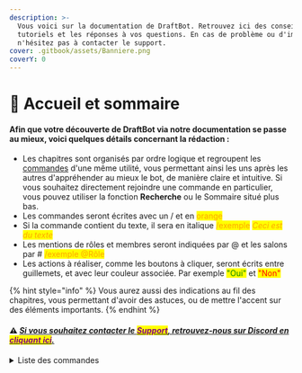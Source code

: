 ```yaml
---
description: >-
  Vous voici sur la documentation de DraftBot. Retrouvez ici des conseils, des
  tutoriels et les réponses à vos questions. En cas de problème ou d'imprévu,
  n'hésitez pas à contacter le support.
cover: .gitbook/assets/Banniere.png
coverY: 0
---
```


# 📍 Accueil et sommaire

#### Afin que votre découverte de **DraftBot** via notre documentation se passe au mieux, voici quelques détails concernant la rédaction :

* Les chapitres sont organisés par ordre logique et regroupent les [commandes](https://www.draftbot.fr/commandes) d'une même utilité, vous permettant ainsi les uns après les autres d'appréhender au mieux le bot, de manière claire et intuitive. Si vous souhaitez directement rejoindre une commande en particulier, vous pouvez utiliser la fonction **Recherche** ou le Sommaire situé plus bas.
* Les commandes seront écrites avec un / et en <mark style="color:orange;">orange</mark>
* Si la commande contient du texte, il sera en italique <mark style="color:orange;">/exemple</mark> <mark style="color:orange;"></mark>_<mark style="color:orange;">Ceci est du texte</mark>_
* Les mentions de rôles et membres seront indiquées par @ et les salons par # <mark style="color:orange;">/exemple @Rôle</mark>
* Les actions à réaliser, comme les boutons à cliquer, seront écrits entre guillemets, et avec leur couleur associée. Par exemple <mark style="color:green;">"Oui"</mark> et <mark style="color:red;">"Non"</mark>

{% hint style="info" %}
Vous aurez aussi des indications au fil des chapitres, vous permettant d'avoir des astuces, ou de mettre l'accent sur des éléments importants.
{% endhint %}

#### __:warning: [_Si vous souhaitez contacter le <mark style="color:purple;">Support</mark>, retrouvez-nous sur Discord en <mark style="color:purple;">cliquant ici</mark>._](https://discord.com/invite/DrzKVU3)__

<details>

<summary>Liste des commandes</summary>

<mark style="background-color:orange;">**Bot :**</mark> aide - botinfo - [config ](slash/configuration/)- panel - ping - premium - shards - support - votes

<mark style="background-color:orange;">**Modération :**</mark> avertir - ban - expulser - mod - mute - normalize - note - sanctions - stickyroles - temprole - unban - unmute

<mark style="background-color:orange;">**Conversations :**</mark> citer - clear - copier - move - save

<mark style="background-color:orange;">**Interaction :**</mark> interserveur - rappel - reglement - restrictemoji - signaler - suggest - ticket

<mark style="background-color:orange;">**Informations :**</mark> description - info - localité - profil

<mark style="background-color:orange;">**Niveaux :**</mark> dropxp - level - recompenses - toplevel - updatexp

<mark style="background-color:orange;">**Economie :**</mark> boutique - daily - dropmoney - money - payer - topmoney - updatemoney

<mark style="background-color:orange;">**Inventaires :**</mark> inventaire - updateinventaire

<mark style="background-color:orange;">**Statistiques :**</mark> gameprofil - stats

<mark style="background-color:orange;">**Emotions :**</mark> interact

<mark style="background-color:orange;">**Jeux :**</mark> bingo - chifumi - jeux - pendu - puissance4 - tictactoe

<mark style="background-color:orange;">**Fun :**</mark> amour - anniversaire - blague - concours - rolldice - sondage - tv - youtube

<mark style="background-color:orange;">**Utilitaires :**</mark> avatar - backup - couleur - maths - meteo - qrcode - react - say

<mark style="background-color:orange;">**Commandes personnalisées**</mark>

<mark style="background-color:orange;">****</mark>

</details>
